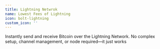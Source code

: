 ```yaml
---
title: Lightning Netwrok
name: Lowest Fees of Lightning
icon: bolt-lightning
custom_icon: ''
---
```

Instantly send and receive Bitcoin over the Lightning Network. No complex setup, channel management, or node required—it just works
